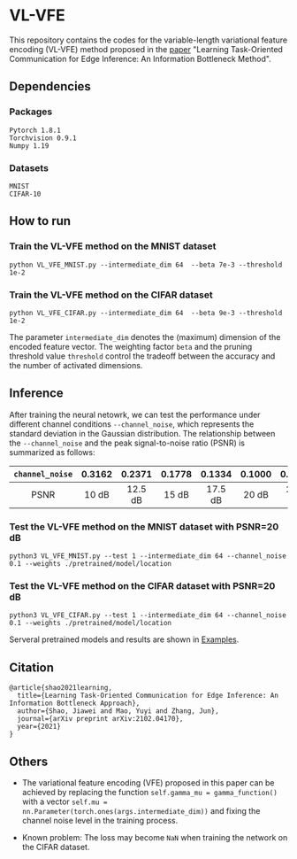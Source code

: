 # VL-VFE
This repository contains the codes for the variable-length variational feature encoding (VL-VFE) method proposed in the [paper](https://arxiv.org/pdf/2102.04170.pdf) "Learning Task-Oriented Communication for Edge Inference: An Information Bottleneck Method".

## Dependencies
### Packages
```
Pytorch 1.8.1
Torchvision 0.9.1
Numpy 1.19
```
### Datasets
```
MNIST
CIFAR-10
```

## How to run
### Train the VL-VFE method on the MNIST dataset
`python VL_VFE_MNIST.py --intermediate_dim 64  --beta 7e-3 --threshold 1e-2`

### Train the VL-VFE method on the CIFAR dataset
`python VL_VFE_CIFAR.py --intermediate_dim 64  --beta 9e-3 --threshold 1e-2`

The parameter `intermediate_dim` denotes the (maximum) dimension of the encoded feature vector. The weighting factor `beta` and the pruning threshold value `threshold` control the tradeoff between the accuracy and the number of activated dimensions.

## Inference
After training the neural netowrk, we can test the performance under different channel conditions `--channel_noise`, which represents the standard deviation in the Gaussian distribution. The relationship between the `--channel_noise` and the peak signal-to-noise ratio (PSNR) is summarized as follows:

| `channel_noise` | 0.3162 |0.2371|0.1778|0.1334|0.1000|0.0750|0.0562|
| :---: | :---: | :---: | :---: |:---: | :---: |:---: | :---: |
|PSNR|10 dB|12.5 dB|15 dB|17.5 dB| 20 dB| 22.5 dB| 25 dB|

### Test the VL-VFE method on the MNIST dataset with PSNR=20 dB

`python3 VL_VFE_MNIST.py --test 1 --intermediate_dim 64 --channel_noise 0.1 --weights ./pretrained/model/location`

### Test the VL-VFE method on the CIFAR dataset with PSNR=20 dB

`python3 VL_VFE_CIFAR.py --test 1 --intermediate_dim 64 --channel_noise 0.1 --weights ./pretrained/model/location`

Serveral pretrained models and results are shown in [Examples](https://github.com/shaojiawei07/VL-VFE/tree/main/Examples).


## Citation

```
@article{shao2021learning,
  title={Learning Task-Oriented Communication for Edge Inference: An Information Bottleneck Approach},
  author={Shao, Jiawei and Mao, Yuyi and Zhang, Jun},
  journal={arXiv preprint arXiv:2102.04170},
  year={2021}
}
```
## Others

* The variational feature encoding (VFE) proposed in this paper can be achieved by replacing the function `self.gamma_mu = gamma_function()` with a vector `self.mu = nn.Parameter(torch.ones(args.intermediate_dim))` and fixing the channel noise level in the training process.


* Known problem: The loss may become `NaN` when training the network on the CIFAR dataset.

